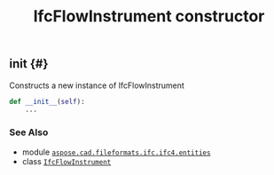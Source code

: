 ﻿---
title: IfcFlowInstrument constructor
second_title: Aspose.CAD for Python via .NET API References
description: 
type: docs
weight: 10
url: /python-net/aspose.cad.fileformats.ifc.ifc4.entities/ifcflowinstrument/__init__/
is_root: false
---

## __init__ {#}

Constructs a new instance of IfcFlowInstrument



```python
def __init__(self):
    ...
```





### See Also
* module [`aspose.cad.fileformats.ifc.ifc4.entities`](../../)
* class [`IfcFlowInstrument`](/cad/python-net/aspose.cad.fileformats.ifc.ifc4.entities/ifcflowinstrument)

